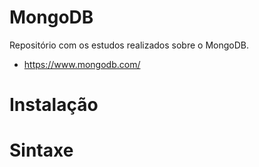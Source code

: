 # MongoDB
Repositório com os estudos realizados sobre o MongoDB.

- https://www.mongodb.com/

# Instalação

# Sintaxe
